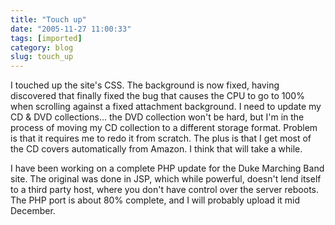 ```yaml
---
title: "Touch up"
date: "2005-11-27 11:00:33"
tags: [imported]
category: blog
slug: touch_up
---
```


I touched up the site's CSS. The background is now fixed, having discovered that finally fixed the bug that causes the CPU to go to 100% when scrolling against a fixed attachment background. I need to update my CD & DVD collections... the DVD collection won't be hard, but I'm in the process of moving my CD collection to a different storage format. Problem is that it requires me to redo it from scratch. The plus is that I get most of the CD covers automatically from Amazon. I think that will take a while.

I have been working on a complete PHP update for the Duke Marching Band site. The original was done in JSP, which while powerful, doesn't lend itself to a third party host, where you don't have control over the server reboots. The PHP port is about 80% complete, and I will probably upload it mid December.
